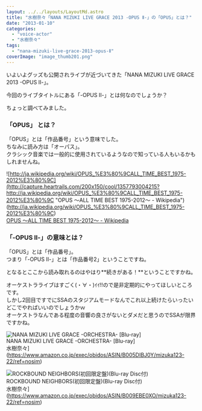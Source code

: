 ```yaml
---
layout: ../../layouts/LayoutMd.astro
title: "水樹奈々「NANA MIZUKI LIVE GRACE 2013 -OPUS Ⅱ-」の「OPUS」とは？"
date: "2013-01-10"
categories: 
  - "voice-actor"
  - "水樹奈々"
tags: 
  - "nana-mizuki-live-grace-2013-opus-Ⅱ"
coverImage: "image_thumb201.png"
---
```


いよいよグッズも公開されライブが近づいてきた「NANA MIZUKI LIVE GRACE 2013 -OPUS Ⅱ-」。

今回のライブタイトルにある「-OPUS Ⅱ-」とは何なのでしょうか？

ちょっと調べてみました。

### 「OPUS」 とは？

「OPUS」とは「作品番号」という意味でした。  
ちなみに読み方は「オーパス」。  
クラシック音楽では一般的に使用されているようなので知っている人もいるかもしれませんね。

![http://ja.wikipedia.org/wiki/OPUS_%E3%80%9CALL_TIME_BEST_1975-2012%E3%80%9C](http://capture.heartrails.com/200x150/cool/1357793004215?http://ja.wikipedia.org/wiki/OPUS_%E3%80%9CALL_TIME_BEST_1975-2012%E3%80%9C "OPUS 〜ALL TIME BEST 1975-2012〜 - Wikipedia")
(http://ja.wikipedia.org/wiki/OPUS_%E3%80%9CALL_TIME_BEST_1975-2012%E3%80%9C)  
[OPUS 〜ALL TIME BEST 1975-2012〜 - Wikipedia](http://ja.wikipedia.org/wiki/OPUS_%E3%80%9CALL_TIME_BEST_1975-2012%E3%80%9C)

### 「-OPUS Ⅱ-」の意味とは？

「OPUS」とは「作品番号」。  
つまり「-OPUS Ⅱ-」とは「作品番号2」ということですね。

となるとここから読み取れるのはやはり**続きがある！**ということですかね。

オーケストラライブはすごく(・∀・)ｲｲ!!ので是非定期的にやってほしいところです。  
しかし2回目ですでにSSAのスタジアムモードなんでこれ以上続けたらいったいどこでやればいいのでしょうかｗ  
オーケストラなんである程度の音響の良さがないとダメだと思うのでSSAが限界ですかね。

![NANA MIZUKI LIVE GRACE -ORCHESTRA- [Blu-ray]](/archive/images/519D-xmSzmL._SL160_.jpg)  
NANA MIZUKI LIVE GRACE -ORCHESTRA- \[Blu-ray\]  
水樹奈々](https://www.amazon.co.jp/exec/obidos/ASIN/B005DIBJ0Y/mizuka123-22/ref=nosim)

![ROCKBOUND NEIGHBORS(初回限定盤)(Blu-ray Disc付)](/archive/images/51Dj7RYbVqL._SL160_.jpg)  
ROCKBOUND NEIGHBORS(初回限定盤)(Blu-ray Disc付)  
水樹奈々](https://www.amazon.co.jp/exec/obidos/ASIN/B009EBE0XO/mizuka123-22/ref=nosim)
